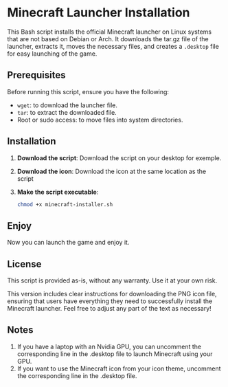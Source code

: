 # Minecraft Launcher Installation

This Bash script installs the official Minecraft launcher on Linux systems that are not based on Debian or Arch. It downloads the tar.gz file of the launcher, extracts it, moves the necessary files, and creates a `.desktop` file for easy launching of the game.

## Prerequisites

Before running this script, ensure you have the following:

- `wget`: to download the launcher file.
- `tar`: to extract the downloaded file.
- Root or sudo access: to move files into system directories.

## Installation

1. **Download the script**: Download the script on your desktop for exemple.

2. **Download the icon**: Download the icon at the same location as the script

3. **Make the script executable**:
   ```bash
   chmod +x minecraft-installer.sh
   ```

## Enjoy

Now you can launch the game and enjoy it.

## License

This script is provided as-is, without any warranty. Use it at your own risk.

This version includes clear instructions for downloading the PNG icon file, ensuring that users have everything they need to successfully install the Minecraft launcher. Feel free to adjust any part of the text as necessary!


## Notes

1. If you have a laptop with an Nvidia GPU, you can uncomment the corresponding line in the .desktop file to launch Minecraft using your GPU.
2. If you want to use the Minecraft icon from your icon theme, uncomment the corresponding line in the .desktop file.


   

